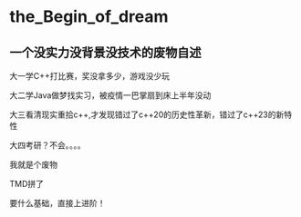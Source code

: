 # the_Begin_of_dream

## 一个没实力没背景没技术的废物自述

大一学C++打比赛，奖没拿多少，游戏没少玩

大二学Java做梦找实习，被疫情一巴掌扇到床上半年没动

大三看清现实重拾c++,才发现错过了c++20的历史性革新，错过了c++23的新特性

大四考研？不会。。。。

我就是个废物

TMD拼了

要什么基础，直接上进阶！
